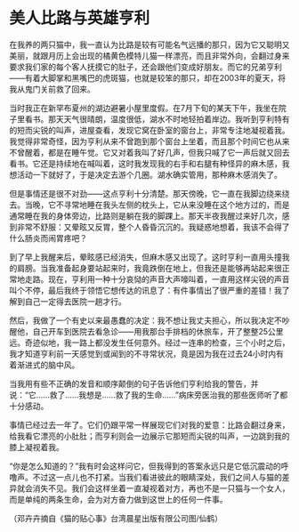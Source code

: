 # 美人比路与英雄亨利

在我养的两只猫中，我一直认为比路是较有可能名气远播的那只，因为它又聪明又美丽，就跟月历上会出现的橘黄色模特儿猫一样漂亮，而且非常外向，会翻过身来要求我们家的每个客人抚摸它的肚子，还会跟他们变成好朋友。而它的兄弟亨利——有着大脚掌和黑嘴巴的虎斑猫，也就是较笨的那只，却在2003年的夏天，将我从鬼门关前救了回来。 

当时我正在新罕布夏州的湖边避暑小屋里度假。在7月下旬的某天下午，我坐在院子里看书。那天天气很晴朗，温度很低，湖水不时地轻拍着岸边。我听到亨利特有的短而尖锐的叫声，进屋查看，发现它窝在卧室的窗台上，非常专注地凝视着我。我觉得非常奇怪，因为亨利从来不曾跑到那个窗台上坐着，而且那个时间它也从来不曾醒着，都是在睡午觉。它又对着我叫了好几声，但我只喊了它一声后就又回去看书。它还是持续地在喊叫着，这时我发现我的右手和右腿有种怪异的麻木感，我想活动一下就好了，于是决定去游个几圈。湖水确实管用，那种麻木感消失了。 

但是事情还是很不对劲——这点亨利十分清楚。那天傍晚，它一直在我脚边绕来绕去。当晚，它不寻常地睡在我头左侧的枕头上，它从来没睡在这个地方过的，而是通常睡在我的身体旁边，比路则是躺在我的脚踝上。那天半夜我醒过来好几次，感到非常不舒服：又晕眩又反胃，整个人昏昏沉沉的。我疑惑地想着，我该不会得了什么肠炎而闹胃疼吧？ 

到了早上我醒来后，晕眩感已经消失，但麻木感又出现了。这时亨利一直用头撞我的肩膀。当我准备起身要站起来时，我竟跌倒在地上，但我还是能够再站起来很正常地走路。现在，亨利用一种十分哀恸的声音大声嚎叫着，一直用这样尖锐的声音叫个不停，最后我终于领悟它想传达的讯息了：有件事情出了很严重的差错！我了解到自己一定得去医院一趟才行。 

然后，我做了一个有史以来最愚蠢的决定：我不想让我丈夫担心，所以我决定不吵醒他，自己开车到医院去看急诊——用我那台手排档的休旅车，开了整整25公里远。奇迹似地，我一路上都没发生任何意外。经过一连串的检查，三个小时之后，我才知道亨利前一天感觉到或闻到的不寻常状况，竟是因为我在过去24小时内有着渐进式的脑中风。 

当我用有些不正确的发音和顺序颠倒的句子告诉他们亨利给我的警告，并说：“它……救了……我想是……救了我的生命……”病床旁医治我的那些医师听了都十分感动。 

事情已经过去一年了。它们仍跟平常一样展现它们对我的爱意：比路会翻过身来，给我看它漂亮的小肚肚；而亨利则会一边展示它那短而尖锐的叫声，一边跳到我的膝上凝视着我。 

“你是怎么知道的？”我有时会这样问它，但我得到的答案永远只是它低沉震动的呼噜声。不过这一点儿也不打紧。当我们看进彼此的眼睛深处，我们之间人与猫的差异就会消失不见。我们会这样坐着一直凝视着对方，再也不是一只猫与一个女人，而是单纯的两条生命，会为对方奋力做到这世上的任何一件事。 

（邓卉卉摘自《猫的贴心事》台湾晨星出版有限公司图/仙鹤）
